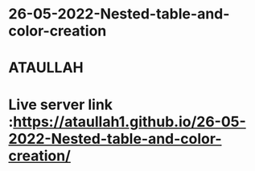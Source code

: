 # 26-05-2022-Nested-table-and-color-creation
# ATAULLAH
# Live server link :https://ataullah1.github.io/26-05-2022-Nested-table-and-color-creation/
